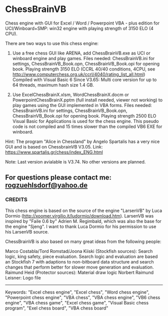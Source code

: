 # ChessBrainVB
Chess engine with GUI for Excel / Word / Powerpoint VBA - plus edition for UCI/Winboard+SMP: win32 engine with playing strength of 3150 ELO (4 CPU). 

There are two ways to use this chess engine:

1. Use a free chess GUI like ARENA, add ChessBrainVB.exe as UCI or winboard engine  and play games.
   Files needed: ChessBrainVB.ini  for settings, ChessBrainVB_Book.opn, ChessBrainVB_Book.opi for opening book.
  Playing strength 3150 ELO (CCRL 40/40 conditions, 4CPU, see http://www.computerchess.org.uk/ccrl/4040/rating_list_all.html)
  Compiled with Visual Basic 6
  Since V3.65: Multi core version for up to 64 threads, maximum hash size 1.4 GB.
 
2. Use ExcelChessBrainX.xlsm, WordChessBrainX.docm or PowerpointChessBrainX.pptm (full install needed, viewer not working)
   to play games using the GUI implemented in VBA forms.
  Files needed: ChessBrainVB.ini  for settings, ChessBrainVB_Book.opn, ChessBrainVB_Book.opi for opening book.
  Playing strength 2500 ELO
  Visual Basic for Applications is used for the chess engine.
  This pseudo code is not compiled and 15 times slower than the compiled VB6 EXE for winboard.

Hint: The program "Alice in Chessland" by Angelo Spartalis has a very nice GUI and is based on ChessbrainVB V3.05. 
Link: https://www.spartalis.gr/chess/index_ENG.html

Note: Last version avialable is V3.74. No other versions are planned.

For questions please contact me:
rogzuehlsdorf@yahoo.de
----------------------------------------------------------------------
### CREDITS
This chess engine is based on the source of the engine "LarsenVB" by Luca Dormio (http://xoomer.virgilio.it/ludormio/download.htm).
LarsenVB was inspired by "Faile 0.6 by" Adrien M. Regimbald, which was also the base for the engine "Sjeng".
I want to thank Luca Dormio for his permission to use his LarsenVB source. 

ChessBrainVB is also based on many great ideas from the following people: 

Marco Costabla/Tord Romstad/Joona Kiiski (Stockfish sources): Search logic, king safety, piece evaluation.
Search logic and evaluation are based an Stockfish 7 with adaptions to non-bitboard data structure and search changes that perform better for slower move generation and evaluation.
Raimund Heid (Protector sources):  Material draw logic
Norbert Raimund Leisner: Logo file

----------------------------------------------------------------------
Keywords: "Excel chess engine", "Excel chess", "Word chess engine", "Powerpoint chess engine", "VBA chess", "VBA chess engine", "VB6 chess engine", "VBA chess game", "Excel chess game", "Visual Basic chess program", "Exel chess board", "VBA chess board"
